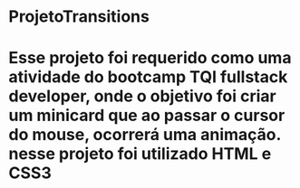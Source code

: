 # ProjetoTransitions

# Esse projeto foi requerido como uma atividade do bootcamp TQI fullstack developer, onde o objetivo foi criar um minicard que ao passar o cursor do mouse, ocorrerá uma animação. nesse projeto foi utilizado HTML e CSS3

